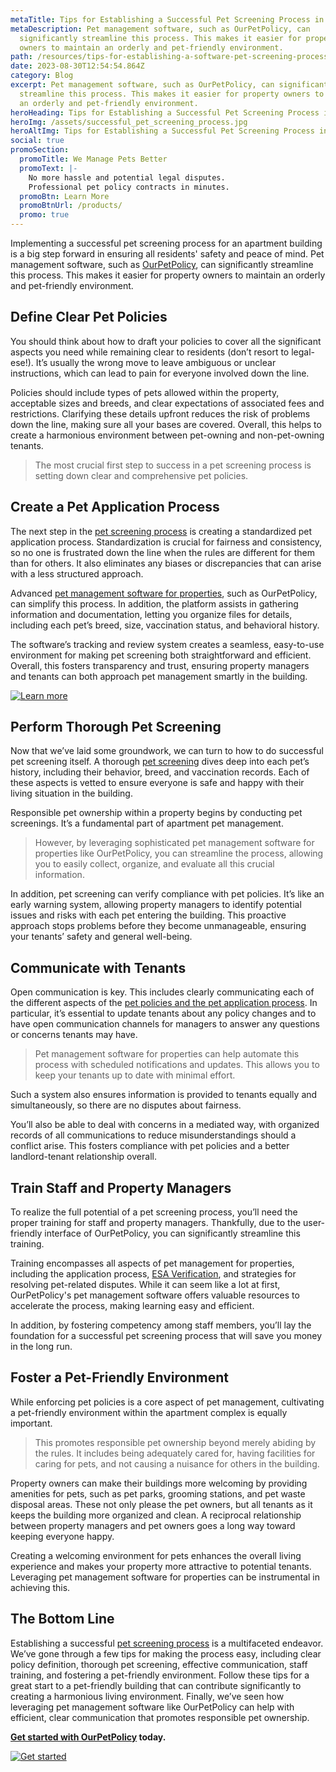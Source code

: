 ```yaml
---
metaTitle: Tips for Establishing a Successful Pet Screening Process in Apartments
metaDescription: Pet management software, such as OurPetPolicy, can
  significantly streamline this process. This makes it easier for property
  owners to maintain an orderly and pet-friendly environment.
path: /resources/tips-for-establishing-a-software-pet-screening-process-in-apartments
date: 2023-08-30T12:54:54.864Z
category: Blog
excerpt: Pet management software, such as OurPetPolicy, can significantly
  streamline this process. This makes it easier for property owners to maintain
  an orderly and pet-friendly environment.
heroHeading: Tips for Establishing a Successful Pet Screening Process in Apartments
heroImg: /assets/successful_pet_screening_process.jpg
heroAltImg: Tips for Establishing a Successful Pet Screening Process in Apartments
social: true
promoSection:
  promoTitle: We Manage Pets Better
  promoText: |-
    No more hassle and potential legal disputes.
    Professional pet policy contracts in minutes.
  promoBtn: Learn More
  promoBtnUrl: /products/
  promo: true
---
```

Implementing a successful pet screening process for an apartment building is a big step forward in ensuring all residents' safety and peace of mind. Pet management software, such as [OurPetPolicy](https://landlordtech.com/products), can significantly streamline this process. This makes it easier for property owners to maintain an orderly and pet-friendly environment.

## Define Clear Pet Policies

You should think about how to draft your policies to cover all the significant aspects you need while remaining clear to residents (don’t resort to legal-ese!). It’s usually the wrong move to leave ambiguous or unclear instructions, which can lead to pain for everyone involved down the line.

Policies should include types of pets allowed within the property, acceptable sizes and breeds, and clear expectations of associated fees and restrictions. Clarifying these details upfront reduces the risk of problems down the line, making sure all your bases are covered. Overall, this helps to create a harmonious environment between pet-owning and non-pet-owning tenants.

> The most crucial first step to success in a pet screening process is setting down clear and comprehensive pet policies.

## Create a Pet Application Process

The next step in the [pet screening process](https://landlordtech.com/resources/best-practices-to-properly-screen-pets-for-apartments) is creating a standardized pet application process. Standardization is crucial for fairness and consistency, so no one is frustrated down the line when the rules are different for them than for others. It also eliminates any biases or discrepancies that can arise with a less structured approach.

Advanced [pet management software for properties](https://landlordtech.com/resources/pet-management-software-benefits-and-roi), such as OurPetPolicy, can simplify this process. In addition, the platform assists in gathering information and documentation, letting you organize files for details, including each pet’s breed, size, vaccination status, and behavioral history.

The software’s tracking and review system creates a seamless, easy-to-use environment for making pet screening both straightforward and efficient. Overall, this fosters transparency and trust, ensuring property managers and tenants can both approach pet management smartly in the building.

[![Learn more](/assets/efficient_pet_screening_process_for_landlords.png "Learn more")](https://landlordtech.com/products)

## Perform Thorough Pet Screening

Now that we’ve laid some groundwork, we can turn to how to do successful pet screening itself. A thorough [pet screening](https://landlordtech.com/resources/protecting-your-rental-property-from-pet-damage) dives deep into each pet’s history, including their behavior, breed, and vaccination records. Each of these aspects is vetted to ensure everyone is safe and happy with their living situation in the building.

Responsible pet ownership within a property begins by conducting pet screenings. It’s a fundamental part of apartment pet management.

> However, by leveraging sophisticated pet management software for properties like OurPetPolicy, you can streamline the process, allowing you to easily collect, organize, and evaluate all this crucial information.

In addition, pet screening can verify compliance with pet policies. It’s like an early warning system, allowing property managers to identify potential issues and risks with each pet entering the building. This proactive approach stops problems before they become unmanageable, ensuring your tenants’ safety and general well-being.

## Communicate with Tenants

Open communication is key. This includes clearly communicating each of the different aspects of the [pet policies and the pet application process](https://landlordtech.com/resources/landlord-Q&A-should-you-move-to-a-pet-friendly-policy). In particular, it’s essential to update tenants about any policy changes and to have open communication channels for managers to answer any questions or concerns tenants may have.

> Pet management software for properties can help automate this process with scheduled notifications and updates. This allows you to keep your tenants up to date with minimal effort. 

Such a system also ensures information is provided to tenants equally and simultaneously, so there are no disputes about fairness.

You’ll also be able to deal with concerns in a mediated way, with organized records of all communications to reduce misunderstandings should a conflict arise. This fosters compliance with pet policies and a better landlord-tenant relationship overall.

## Train Staff and Property Managers

To realize the full potential of a pet screening process, you’ll need the proper training for staff and property managers. Thankfully, due to the user-friendly interface of OurPetPolicy, you can significantly streamline this training.

Training encompasses all aspects of pet management for properties, including the application process, [ESA Verification](https://landlordtech.com/resources/emotional-support-animals-service-animals-and-pets-whats-the-difference), and strategies for resolving pet-related disputes. While it can seem like a lot at first, OurPetPolicy's pet management software offers valuable resources to accelerate the process, making learning easy and efficient.

In addition, by fostering competency among staff members, you’ll lay the foundation for a successful pet screening process that will save you money in the long run.

## Foster a Pet-Friendly Environment

While enforcing pet policies is a core aspect of pet management, cultivating a pet-friendly environment within the apartment complex is equally important. 

> This promotes responsible pet ownership beyond merely abiding by the rules. It includes being adequately cared for, having facilities for caring for pets, and not causing a nuisance for others in the building.

Property owners can make their buildings more welcoming by providing amenities for pets, such as pet parks, grooming stations, and pet waste disposal areas. These not only please the pet owners, but all tenants as it keeps the building more organized and clean. A reciprocal relationship between property managers and pet owners goes a long way toward keeping everyone happy.

Creating a welcoming environment for pets enhances the overall living experience and makes your property more attractive to potential tenants. Leveraging pet management software for properties can be instrumental in achieving this.

## The Bottom Line

Establishing a successful [pet screening process](https://landlordtech.com/resources/seven-ESA-loopholes-commonly-used-by-tenants-and-how-to-close-them) is a multifaceted endeavor. We’ve gone through a few tips for making the process easy, including clear policy definition, thorough pet screening, effective communication, staff training, and fostering a pet-friendly environment. Follow these tips for a great start to a pet-friendly building that can contribute significantly to creating a harmonious living environment. Finally, we’ve seen how leveraging pet management software like OurPetPolicy can help with efficient, clear communication that promotes responsible pet ownership.

**[Get started with OurPetPolicy](https://info.ourpetpolicy.com/demo/) today.**

[![Get started](/assets/ourpetpolicy_pet_management_platform_for_apartments.png "Get started")](https://landlordtech.com/products)